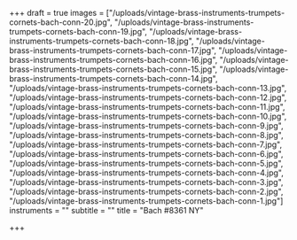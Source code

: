 +++
draft = true
images = ["/uploads/vintage-brass-instruments-trumpets-cornets-bach-conn-20.jpg", "/uploads/vintage-brass-instruments-trumpets-cornets-bach-conn-19.jpg", "/uploads/vintage-brass-instruments-trumpets-cornets-bach-conn-18.jpg", "/uploads/vintage-brass-instruments-trumpets-cornets-bach-conn-17.jpg", "/uploads/vintage-brass-instruments-trumpets-cornets-bach-conn-16.jpg", "/uploads/vintage-brass-instruments-trumpets-cornets-bach-conn-15.jpg", "/uploads/vintage-brass-instruments-trumpets-cornets-bach-conn-14.jpg", "/uploads/vintage-brass-instruments-trumpets-cornets-bach-conn-13.jpg", "/uploads/vintage-brass-instruments-trumpets-cornets-bach-conn-12.jpg", "/uploads/vintage-brass-instruments-trumpets-cornets-bach-conn-11.jpg", "/uploads/vintage-brass-instruments-trumpets-cornets-bach-conn-10.jpg", "/uploads/vintage-brass-instruments-trumpets-cornets-bach-conn-9.jpg", "/uploads/vintage-brass-instruments-trumpets-cornets-bach-conn-8.jpg", "/uploads/vintage-brass-instruments-trumpets-cornets-bach-conn-7.jpg", "/uploads/vintage-brass-instruments-trumpets-cornets-bach-conn-6.jpg", "/uploads/vintage-brass-instruments-trumpets-cornets-bach-conn-5.jpg", "/uploads/vintage-brass-instruments-trumpets-cornets-bach-conn-4.jpg", "/uploads/vintage-brass-instruments-trumpets-cornets-bach-conn-3.jpg", "/uploads/vintage-brass-instruments-trumpets-cornets-bach-conn-2.jpg", "/uploads/vintage-brass-instruments-trumpets-cornets-bach-conn-1.jpg"]
instruments = ""
subtitle = ""
title = "Bach #8361 NY"

+++
